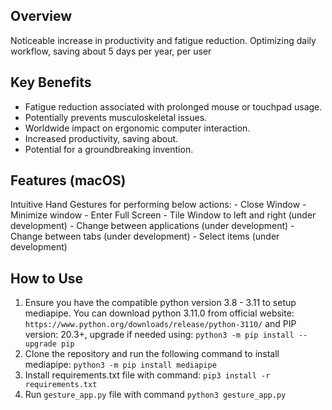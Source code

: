 ## Overview
Noticeable increase in productivity and fatigue reduction. Optimizing daily workflow, saving about 5 days per year, per user

## Key Benefits
- Fatigue reduction associated with prolonged mouse or touchpad usage.
- Potentially prevents musculoskeletal issues.
- Worldwide impact on ergonomic computer interaction.
- Increased productivity, saving about.
- Potential for a groundbreaking invention.

## Features (macOS)
Intuitive Hand Gestures for performing below actions:
    - Close Window 
    - Minimize window
    - Enter Full Screen
    - Tile Window to left and right (under development)
    - Change between applications (under development)
    - Change between tabs (under development)
    - Select items (under development)

## How to Use
1. Ensure you have the compatible python version 3.8 - 3.11 to setup mediapipe. You can download python 3.11.0 from official website: `https://www.python.org/downloads/release/python-3110/` and PIP version: 20.3+, upgrade if needed using: `python3 -m pip install --upgrade pip`
2. Clone the repository and run the following command to install mediapipe: `python3 -m pip install mediapipe`
3. Install requirements.txt file with command: `pip3 install -r requirements.txt`
4. Run `gesture_app.py` file with command `python3 gesture_app.py`


